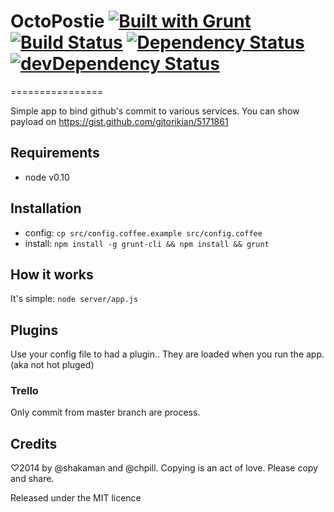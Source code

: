 # OctoPostie [![Built with Grunt](https://cdn.gruntjs.com/builtwith.png)](http://gruntjs.com/) [![Build Status](https://travis-ci.org/shakaman/OctoPostie.png)](https://travis-ci.org/shakaman/OctoPostie) [![Dependency Status](https://david-dm.org/shakaman/OctoPostie.png)](https://david-dm.org/shakaman/OctoPostie) [![devDependency Status](https://david-dm.org/shakaman/OctoPostie/dev-status.png)](https://david-dm.org/shakaman/OctoPostie#info=devDependencies)
================

Simple app to bind github's commit to various services.
You can show payload on https://gist.github.com/gjtorikian/5171861

## Requirements
 * node v0.10

## Installation
 * config: `cp src/config.coffee.example src/config.coffee`
 * install: `npm install -g grunt-cli && npm install && grunt`

## How it works
It's simple: `node server/app.js`

## Plugins
Use your config file to had a plugin..
They are loaded when you run the app. (aka not hot pluged)

### Trello
Only commit from master branch are process.


## Credits
♡2014 by @shakaman and @chpill. Copying is an act of love. Please copy and share.

Released under the MIT licence
